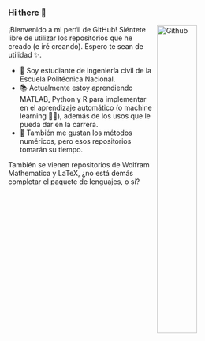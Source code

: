 ### Hi there 👋

<img width="40%" align="right" alt="Github" src="https://user-images.githubusercontent.com/48678280/88862734-4903af80-d201-11ea-968b-9c939d88a37c.gif" />

¡Bienvenido a mi perfil de GitHub!
Siéntete libre de utilizar los repositorios que he creado (e iré creando). Espero te sean de utilidad ✨.

- 🦉 Soy estudiante de ingeniería civil de la Escuela Politécnica Nacional.
- 📚 Actualmente estoy aprendiendo MATLAB, Python y R para implementar en el aprendizaje automático (o machine learning 💁‍♂️), además de los usos que le pueda dar en la carrera.
- 🔢 También me gustan los métodos numéricos, pero esos repositorios tomarán su tiempo.

También se vienen repositorios de Wolfram Mathematica y LaTeX, ¿no está demás completar el paquete de lenguajes, o sí?
